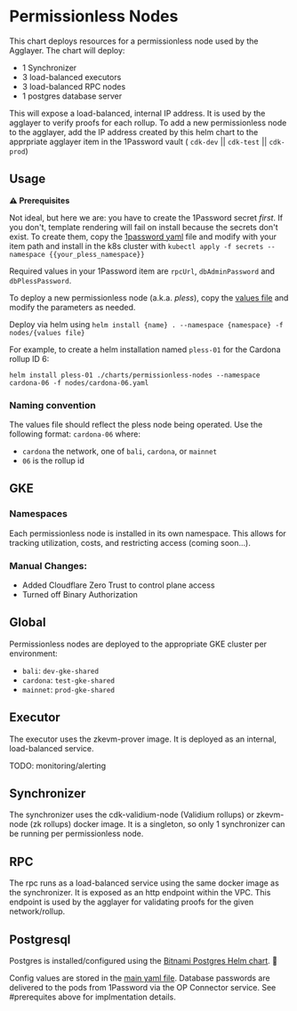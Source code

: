 # Permissionless Nodes

This chart deploys resources for a permissionless node used by the Agglayer. The chart will deploy:

- 1 Synchronizer
- 3 load-balanced executors
- 3 load-balanced RPC nodes
- 1 postgres database server

This will expose a load-balanced, internal IP address. It is used by the agglayer to verify proofs for each rollup. To add a new permissionless node to the agglayer, add the IP address created by this helm chart to the apprpriate agglayer item in the 1Password vault ( `cdk-dev` || `cdk-test` || `cdk-prod`)

## Usage

**⚠️ Prerequisites** 

Not ideal, but here we are: you have to create the 1Password secret _first_. If you don't, template rendering will fail on install because the secrets don't exist. To create them, copy the [1password yaml](1password-vaults/bali-pless-rpc.yaml) file and modify with your item path and install in the k8s cluster with `kubectl apply -f secrets --namespace {{your_pless_namespace}}`

Required values in your 1Password item are `rpcUrl`, `dbAdminPassword` and `dbPlessPassword`.

To deploy a new permissionless node (a.k.a. _pless_), copy the [values file](nodes/pless-rpc-bali-astar-04.yaml) and modify the parameters as needed.

Deploy via helm using `helm install {name} . --namespace {namespace} -f nodes/{values file}`

For example, to create a helm installation named `pless-01` for the Cardona rollup ID 6:

```shell
helm install pless-01 ./charts/permissionless-nodes --namespace cardona-06 -f nodes/cardona-06.yaml
```

### Naming convention 

The values file should reflect the pless node being operated. Use the following format: `cardona-06` where:

- `cardona` the network, one of `bali`, `cardona`, or `mainnet`
- `06` is the rollup id

## GKE

### Namespaces

Each permissionless node is installed in its own namespace. This allows for tracking utilization, costs, and restricting access (coming soon...). 

### Manual Changes:

- Added Cloudflare Zero Trust to control plane access
- Turned off Binary Authorization

## Global

Permissionless nodes are deployed to the appropriate GKE cluster per environment:

- `bali`: `dev-gke-shared`
- `cardona`: `test-gke-shared`
- `mainnet`: `prod-gke-shared`

## Executor

The executor uses the zkevm-prover image. It is deployed as an internal, load-balanced service.

TODO: monitoring/alerting

## Synchronizer

The synchronizer uses the cdk-validium-node (Validium rollups) or zkevm-node (zk rollups) docker image. It is a singleton, so only 1 synchronizer can be running per permissionless node.


## RPC

The rpc runs as a load-balanced service using the same docker image as the synchronizer. It is exposed as an http endpoint within the VPC. This endpoint is used by the agglayer for validating proofs for the given network/rollup.

## Postgresql 

Postgres is installed/configured using the [Bitnami Postgres Helm chart](https://github.com/bitnami/charts/tree/main/bitnami/postgresql). 💜

Config values are stored in the [main yaml file](./values.yaml). Database passwords are delivered to the pods from 1Password via the OP Connector service. See #prerequites above for implmentation details.
